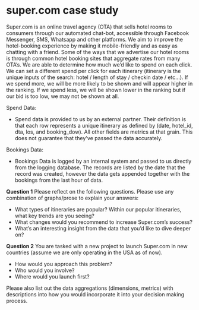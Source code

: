# super.com case study

Super.com is an online travel agency (OTA) that sells hotel rooms to consumers through our automated chat-bot, accessible through Facebook Messenger, SMS, Whatsapp and other platforms. We aim to improve the hotel-booking experience by making it mobile-friendly and as easy as chatting with a friend. Some of the ways that we advertise our hotel rooms is through common hotel booking sites that aggregate rates from many OTA’s. We are able to determine how much we’d like to spend on each click. We can set a different spend per click for each itinerary (itinerary is the unique inputs of the search: hotel / length of stay / checkin date / etc...). If we spend more, we will be more likely to be shown and will appear higher in the ranking. If we spend less, we will be shown lower in the ranking but if our bid is too low, we may not be shown at all.

Spend Data:
- Spend data is provided to us by an external partner. Their definition is that each row
represents a unique itinerary as defined by (date, hotel_id, dta, los, and booking_dow). All other fields are metrics at that grain. This does not guarantee that they've passed the data accurately.

Bookings Data:
- Bookings Data is logged by an internal system and passed to us directly from the logging database. The records are listed by the date that the record was created, however the data gets appended together with the bookings from the last hour of data.

**Question 1**
Please reflect on the following questions. Please use any combination of graphs/prose to explain your answers:
- What types of itineraries are popular? Within our popular itineraries, what key trends are you seeing?
- What changes would you recommend to increase Super.com’s success?
- What’s an interesting insight from the data that you’d like to dive deeper on?
  
**Question 2**
You are tasked with a new project to launch Super.com in new countries (assume we are only operating in the USA as of now).
- How would you approach this problem?
- Who would you involve?
- Where would you launch first?
  
Please also list out the data aggregations (dimensions, metrics) with descriptions into how you would incorporate it into your decision making process.


 

